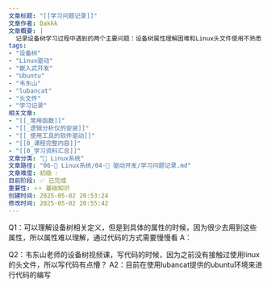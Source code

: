 ```yaml
---
文章标题: "[[学习问题记录]]" 
文章作者: Dakkk
文章概要: |
  记录设备树学习过程中遇到的两个主要问题：设备树属性理解困难和Linux头文件使用不熟悉，通过代码分析和Ubuntu环境逐步解决。
tags:
- "设备树"
- "Linux驱动"
- "嵌入式开发"
- "Ubuntu"
- "韦东山"
- "lubancat"
- "头文件"
- "学习记录"
相关文章:
- "[[_常用函数]]"
- "[[_逻辑分析仪的安装]]"
- "[[_使用工具的软件驱动]]"
- "[[0_课程完整内容]]"
- "[[0_学习资料汇总]]"
文章分类: "🐧 Linux系统"
文章路径: "06-🐧 Linux系统/04-🔌 驱动开发/学习问题记录.md"
文章难度: 初级 💧
目前阶段: ✅ 已完成
重要性: ⭐⭐ 基础知识
创建时间: 2025-05-02 20:53:24
修改时间: 2025-05-02 20:55:42
---
```


Q1：可以理解设备树相关定义，但是到具体的属性的时候，因为很少去用到这些属性，所以属性难以理解，通过代码的方式需要慢慢看
A：


Q2：韦东山老师的设备树视频课，写代码的时候，因为之前没有接触过使用linux的头文件，所以写代码有点懵？
A2：目前在使用lubancat提供的ubuntu环境来进行代码的编写